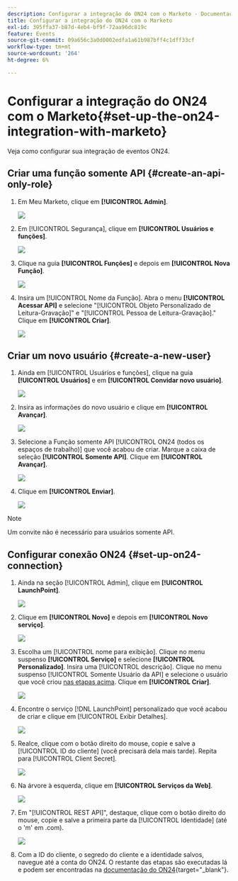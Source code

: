 ```yaml
---
description: Configurar a integração do ON24 com o Marketo - Documentação do Marketo - Documentação do produto
title: Configurar a integração do ON24 com o Marketo
exl-id: 395ffa37-b87d-4eb4-bf9f-72aa96dc819c
feature: Events
source-git-commit: 09a656c3a0d0002edfa1a61b987bff4c1dff33cf
workflow-type: tm+mt
source-wordcount: '264'
ht-degree: 6%

---
```


# Configurar a integração do ON24 com o Marketo{#set-up-the-on24-integration-with-marketo}

Veja como configurar sua integração de eventos ON24.

## Criar uma função somente API {#create-an-api-only-role}

1. Em Meu Marketo, clique em **[!UICONTROL Admin]**.

   ![](assets/set-up-the-on24-integration-with-marketo-1.png)

1. Em [!UICONTROL Segurança], clique em **[!UICONTROL Usuários e funções]**.

   ![](assets/set-up-the-on24-integration-with-marketo-2.png)

1. Clique na guia **[!UICONTROL Funções]** e depois em **[!UICONTROL Nova Função]**.

   ![](assets/set-up-the-on24-integration-with-marketo-3.png)

1. Insira um [!UICONTROL Nome da Função]. Abra o menu **[!UICONTROL Acessar API]** e selecione &quot;[!UICONTROL Objeto Personalizado de Leitura-Gravação]&quot; e &quot;[!UICONTROL Pessoa de Leitura-Gravação].&quot; Clique em **[!UICONTROL Criar]**.

   ![](assets/set-up-the-on24-integration-with-marketo-4.png)

## Criar um novo usuário {#create-a-new-user}

1. Ainda em [!UICONTROL Usuários e funções], clique na guia **[!UICONTROL Usuários]** e em **[!UICONTROL Convidar novo usuário]**.

   ![](assets/set-up-the-on24-integration-with-marketo-5.png)

1. Insira as informações do novo usuário e clique em **[!UICONTROL Avançar]**.

   ![](assets/set-up-the-on24-integration-with-marketo-6.png)

1. Selecione a Função somente API [!UICONTROL ON24 (todos os espaços de trabalho)] que você acabou de criar. Marque a caixa de seleção **[!UICONTROL Somente API]**. Clique em **[!UICONTROL Avançar]**.

   ![](assets/set-up-the-on24-integration-with-marketo-7.png)

1. Clique em **[!UICONTROL Enviar]**.

   ![](assets/set-up-the-on24-integration-with-marketo-8.png)

>[!NOTE]
>
>Um convite não é necessário para usuários somente API.

## Configurar conexão ON24 {#set-up-on24-connection}

1. Ainda na seção [!UICONTROL Admin], clique em **[!UICONTROL LaunchPoint]**.

   ![](assets/set-up-the-on24-integration-with-marketo-9.png)

1. Clique em **[!UICONTROL Novo]** e depois em **[!UICONTROL Novo serviço]**.

   ![](assets/set-up-the-on24-integration-with-marketo-10.png)

1. Escolha um [!UICONTROL nome para exibição]. Clique no menu suspenso **[!UICONTROL Serviço]** e selecione **[!UICONTROL Personalizado]**. Insira uma [!UICONTROL descrição]. Clique no menu suspenso [!UICONTROL Somente Usuário da API] e selecione o usuário que você criou [nas etapas acima](#create-a-new-user). Clique em **[!UICONTROL Criar]**.

   ![](assets/set-up-the-on24-integration-with-marketo-11.png)

1. Encontre o serviço [!DNL LaunchPoint] personalizado que você acabou de criar e clique em [!UICONTROL Exibir Detalhes].

   ![](assets/set-up-the-on24-integration-with-marketo-12.png)

1. Realce, clique com o botão direito do mouse, copie e salve a [!UICONTROL ID do cliente] (você precisará dela mais tarde). Repita para [!UICONTROL Client Secret].

   ![](assets/set-up-the-on24-integration-with-marketo-13.png)

1. Na árvore à esquerda, clique em **[!UICONTROL Serviços da Web]**.

   ![](assets/set-up-the-on24-integration-with-marketo-14.png)

1. Em &quot;[!UICONTROL REST API]&quot;, destaque, clique com o botão direito do mouse, copie e salve a primeira parte da [!UICONTROL Identidade] (até o &#39;m&#39; em .com).

   ![](assets/set-up-the-on24-integration-with-marketo-15.png)

1. Com a ID do cliente, o segredo do cliente e a identidade salvos, navegue até a conta do ON24. O restante das etapas são executadas lá e podem ser encontradas na [documentação do ON24](https://support.on24.com/hc/en-us/articles/21420762650523-Data-Integration-Setup-Instructions-When-Using-Marketo-Registration-Option-1){target="_blank"}.
